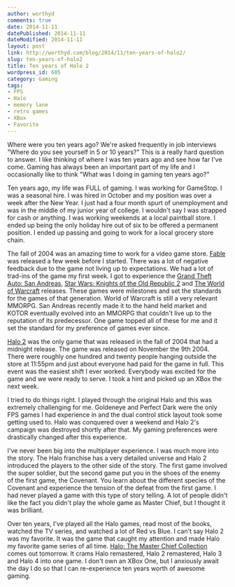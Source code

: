 ```yaml
---
author: worthyd
comments: true
date: 2014-11-11 
datePublished: 2014-11-11  
dateModified: 2014-11-11 
layout: post
link: http://worthyd.com/blog/2014/11/ten-years-of-halo2/
slug: ten-years-of-halo2
title: Ten years of Halo 2
wordpress_id: 605
category: Gaming 
tags:
- FPS
- Halo
- memory lane
- retro games
- XBox
- Favorite
---
```


Where were you ten years ago?  We're asked frequently in job interviews "Where do you see yourself in 5 or 10 years?" This is a really hard question to answer.  I like thinking of where I was ten years ago and see how far I've come. Gaming has always been an important part of my life and I occasionally like to think "What was I doing in gaming ten years ago?"  

Ten years ago, my life was FULL of gaming. I was working for GameStop. I was a seasonal hire. I was hired in October and my position was over a week after the New Year.    I just had a four month spurt of  unemployment and was in the middle of my junior year of college.  I wouldn't say I was strapped for cash or anything. I was working weekends at a local paintball store. I ended up being the only holiday hire out of six to be offered a permanent position.  I ended up passing and going to work for a local grocery store chain.

The fall of 2004 was an amazing time to work for a video game store.  [Fable](http://en.wikipedia.org/wiki/Fable_(video_game)) was released a few week before I started. There was a lot of negative feedback due to the game not living up to expectations.  We had a lot of trad-ins of the game my first week. I got to experience the [Grand Theft Auto: San Andreas](http://en.wikipedia.org/wiki/Grand_Theft_Auto:_San_Andreas), [Star Wars: Knights of the Old Republic 2](http://en.wikipedia.org/wiki/Star_Wars:_Knights_of_the_Old_Republic_II_%E2%80%93_The_Sith_Lords) and [The World of Warcraft](http://en.wikipedia.org/wiki/World_of_Warcraft) releases.  These games were milestones and set the standards for the games of that generation. World of Warcraft is still a very relevant MMORPG.  San Andreas recently made it to the hand held market and KOTOR eventually evolved into an MMORPG that couldn't live up to the reputation of its predecessor.   One game topped all of these for me and it set the standard for my preference of games ever since.

[Halo 2](http://en.wikipedia.org/wiki/Halo_2) was the only game that was released in the fall of 2004 that had a midnight release.  The game was released on November the 9th 2004.  There were roughly one hundred and twenty people hanging outside the store at 11:55pm and just about everyone had paid for the game in full.  This event was the easiest shift I ever worked.  Everybody was excited for the game and we were ready to serve.  I took a hint and picked up an XBox the next week.

I tried to do things right. I played through the original Halo and this was extremely challenging for me. Goldeneye and Perfect Dark were the only FPS games I had experience in and the dual control stick layout took some getting used to.  Halo was conquered over a weekend and Halo 2's campaign was destroyed shortly after that.  My gaming preferences were drastically changed after this experience.

I've never been big into the multiplayer experience.  I was much more into the story.  The Halo franchise has a very detailed universe and Halo 2 introduced  the players to the other side of the story.  The first game involved the super soldier, but the second game put you in the shoes of the enemy of the first game, the Covenant.  You learn about the different species of the Covenant and experience the tension of the defeat from the first game. I had never played a game with this type of story telling.  A lot of people didn't like the fact you didn't play the whole game as Master Chief, but I thought it was brilliant.

Over ten years, I've played all the Halo games, read most of the books, watched the TV series, and watched a lot of Red vs Blue.  I can't say Halo 2 was my favorite. It was the game that caught my attention and made Halo my favorite game series of all time.  [Halo: The Master Chief Collection](http://en.wikipedia.org/wiki/Halo:_The_Master_Chief_Collection) comes out tomorrow. It crams Halo remastered, Halo 2 remastered, Halo 3 and Halo 4 into one game. I don't own an XBox One, but I anxiously await the day I do so that I can re-experience ten years worth of awesome gaming.

